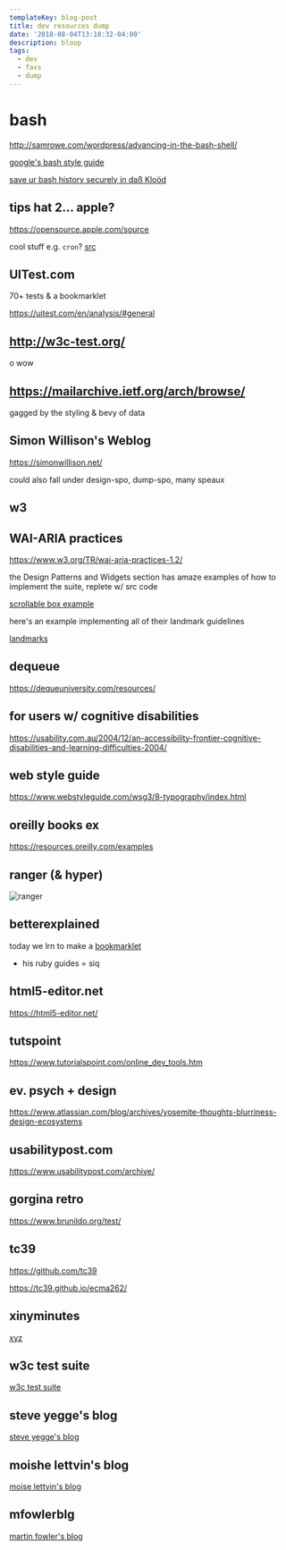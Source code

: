 ```yaml
---
templateKey: blog-post
title: dev resources dump
date: '2018-08-04T13:18:32-04:00'
description: bloop
tags:
  - dev
  - favs
  - dump
---
```

# bash 

<http://samrowe.com/wordpress/advancing-in-the-bash-shell/>

[google's bash style guide](https://google.github.io/styleguide/shell.xml)

[save ur bash history securely in daß Kloöd](https://bashhub.com/)

## tips hat 2... apple?

<https://opensource.apple.com/source>

cool stuff e.g. `cron`? [src](https://opensource.apple.com/source/cron/cron-35/crontab/crontab.c.auto.html)

## UITest.com

70+ tests & a bookmarklet

<https://uitest.com/en/analysis/#general>

## http://w3c-test.org/

o wow

## https://mailarchive.ietf.org/arch/browse/

gagged by the styling & bevy of data

## Simon Willison's Weblog

<https://simonwillison.net/>

could also fall under design-spo, dump-spo, many speaux

## w3

## WAI-ARIA practices

<https://www.w3.org/TR/wai-aria-practices-1.2/>

the Design Patterns and Widgets section has amaze examples
of how to implement the suite, replete w/ src code

[scrollable box example](https://www.w3.org/TR/wai-aria-practices-1.2/examples/listbox/listbox-scrollable.html)

here's an example implementing all of their landmark guidelines

[landmarks](https://www.w3.org/TR/wai-aria-practices-1.2/examples/landmarks/index.html)

## dequeue

<https://dequeuniversity.com/resources/>

## for users w/ cognitive disabilities

<https://usability.com.au/2004/12/an-accessibility-frontier-cognitive-disabilities-and-learning-difficulties-2004/>

## web style guide

<https://www.webstyleguide.com/wsg3/8-typography/index.html>

## oreilly books ex

<https://resources.oreilly.com/examples>

## ranger (& hyper)

![ranger](https://res.cloudinary.com/cloudimgts/image/upload/v1534521205/Screen_Shot_2018-08-17_at_11.52.39_AM.png)

## betterexplained

today we lrn to make a [bookmarklet](https://betterexplained.com/articles/how-to-make-a-bookmarklet-for-your-web-application/)

+ his ruby guides = siq

## html5-editor.net

<https://html5-editor.net/>

## tutspoint

<https://www.tutorialspoint.com/online_dev_tools.htm>

## ev. psych + design

<https://www.atlassian.com/blog/archives/yosemite-thoughts-blurriness-design-ecosystems>

## usabilitypost.com

<https://www.usabilitypost.com/archive/>

## gorgina retro

<https://www.brunildo.org/test/>

## tc39

<https://github.com/tc39>

<https://tc39.github.io/ecma262/>

## xinyminutes

[xyz](https://learnxinyminutes.com/)

## w3c test suite

[w3c test suite](https://jigsaw.w3.org/css-validator/validator?uri=https%3A%2F%2Ftylsyl.com&profile=mobile&usermedium=all&warning=1&vextwarning=&lang=en)

## steve yegge's blog

[steve yegge's blog](https://steve-yegge.blogspot.com/)

## moishe lettvin's blog

[moise lettvin's blog](https://www.moishelettvin.com/2016/02/23/i-dont-know/)

## mfowlerblg

[martin fowler's blog](https://martinfowler.com/bliki/ContinuousDelivery.html)
